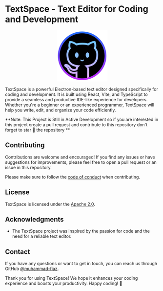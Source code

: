 # TextSpace - Text Editor for Coding and Development

<p align="center">
  <img src="assets/icons/AppIcon.appiconset/Icon-83.5@2x.png" alt="TextSpace Logo">
</p>

TextSpace is a powerful Electron-based text editor designed specifically for coding and development. It is built using React, Vite, and TypeScript to provide a seamless and productive IDE-like experience for developers. Whether you're a beginner or an experienced programmer, TextSpace will help you write, edit, and organize your code efficiently.

**Note: This Project is Still in Active Development so if you are interested in this project create a pull request and contribute to this repository don't forget to star 🌟 the repository **

## Contributing

Contributions are welcome and encouraged! If you find any issues or have suggestions for improvements, please feel free to open a pull request or an issue in this repository.

Please make sure to follow the [code of conduct](./CODE_OF_CONDUCT.md) when contributing.

## License

TextSpace is licensed under the [Apache 2.0](./LICENSE).

## Acknowledgments

- The TextSpace project was inspired by the passion for code and the need for a reliable text editor.

## Contact

If you have any questions or want to get in touch, you can reach us through GitHub [@muhammad-fiaz](https://github.com/muhammad-fiaz/).



Thank you for using TextSpace! We hope it enhances your coding experience and boosts your productivity. Happy coding! 🚀
